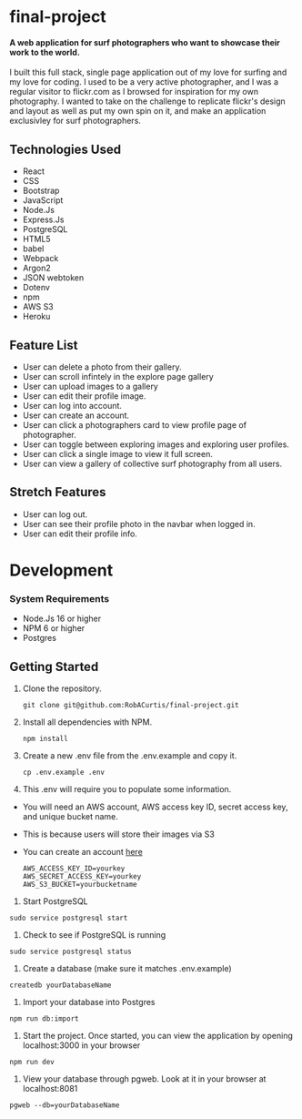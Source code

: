 # final-project

#### A web application for surf photographers who want to showcase their work to the world. 

I built this full stack, single page application out of my love for surfing and my love for coding. I used to be a very active photographer, and I was a regular visitor to flickr.com as I browsed for inspiration for my own photography. I wanted to take on the challenge to replicate flickr's design and layout as well as put my own spin on it, and make an application exclusivley for surf photographers. 


## Technologies Used
  - React
  - CSS
  - Bootstrap
  - JavaScript
  - Node.Js
  - Express.Js
  - PostgreSQL
  - HTML5
  - babel
  - Webpack
  - Argon2
  - JSON webtoken
  - Dotenv
  - npm
  - AWS S3
  - Heroku

  
  
 ## Feature List
  - User can delete a photo from their gallery.
  - User can scroll infintely in the explore page gallery
  - User can upload images to a gallery
  - User can edit their profile image.
  - User can log into account.
  - User can create an account.
  - User can click a photographers card to view profile page of photographer.
  - User can toggle between exploring images and exploring user profiles.
  - User can click a single image to view it full screen.
  - User can view a gallery of collective surf photography from all users.

## Stretch Features 
  - User can log out.
  - User can see their profile photo in the navbar when logged in.
  - User can edit their profile info. 

# Development

### System Requirements 
- Node.Js 16 or higher
- NPM 6 or higher
- Postgres


## Getting Started 

1. Clone the repository.

    ```shell
    git clone git@github.com:RobACurtis/final-project.git
    ```

1. Install all dependencies with NPM.

    ```shell
    npm install
    ```
    
    
1. Create a new .env file from the .env.example and copy it.

    ```shell
   cp .env.example .env
    ```

1. This .env will require you to populate some information.
- You will need an AWS account, AWS access key ID, secret access key, and unique bucket name.
- This is because users will store their images via S3
- You can create an account [here](https://aws.amazon.com/free/?all-free-tier.sort-by=item.additionalFields.SortRank&all-free-tier.sort-order=asc&awsf.Free%20Tier%20Types=*all&awsf.Free%20Tier%20Categories=*all)

  ```shell
  AWS_ACCESS_KEY_ID=yourkey
  AWS_SECRET_ACCESS_KEY=yourkey
  AWS_S3_BUCKET=yourbucketname
    ```
    
1. Start PostgreSQL 

  ```shell
sudo service postgresql start
  ```
  
1. Check to see if PostgreSQL is running
    
```shell
sudo service postgresql status
  ```

1. Create a database (make sure it matches .env.example)

```shell
createdb yourDatabaseName
  ```

1. Import your database into Postgres

```shell
npm run db:import
  ```

1. Start the project. Once started, you can view the application by opening localhost:3000 in your browser

```shell
npm run dev
  ```


1. View your database through pgweb. Look at it in your browser at localhost:8081

```shell
pgweb --db=yourDatabaseName
  ```

